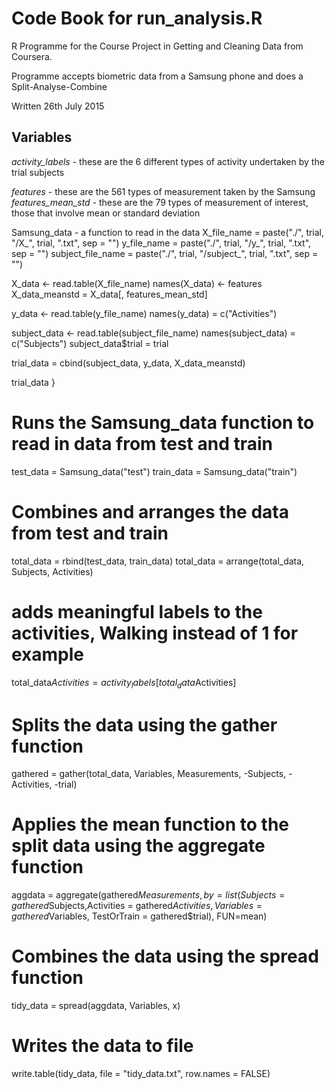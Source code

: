 # Code Book for run_analysis.R


 R Programme for the Course Project in Getting and Cleaning Data from Coursera.
 
 Programme accepts biometric data from a Samsung phone and does a Split-Analyse-Combine
 
 Written 26th July 2015

## Variables
*activity_labels*  - these are the 6 different types of activity undertaken by the trial subjects

*features*  - these are the 561 types of measurement taken by the Samsung
*features_mean_std*  - these are the 79 types of measurement of interest, those that involve mean or standard deviation


Samsung_data  - a function to read in the data
  X_file_name = paste("./", trial, "/X_", trial, ".txt", sep = "")
  y_file_name = paste("./", trial, "/y_", trial, ".txt", sep = "")
  subject_file_name = paste("./", trial, "/subject_", trial, ".txt", sep = "")
  
  X_data <- read.table(X_file_name)
  names(X_data) <- features
  X_data_meanstd = X_data[, features_mean_std]
  
  y_data <- read.table(y_file_name)
  names(y_data) = c("Activities")
  
  
  subject_data <- read.table(subject_file_name)
  names(subject_data) = c("Subjects")
  subject_data$trial = trial
  
  trial_data = cbind(subject_data, y_data, X_data_meanstd)
  
  trial_data
}

# Runs the Samsung_data function to read in data from test and train
test_data = Samsung_data("test")
train_data = Samsung_data("train")

# Combines and arranges the data from test and train
total_data = rbind(test_data, train_data)
total_data = arrange(total_data, Subjects, Activities)


# adds meaningful labels to the activities, Walking instead of 1 for example
total_data$Activities = activity_labels[total_data$Activities]

# Splits the data using the gather function
gathered = gather(total_data, Variables, Measurements, -Subjects, -Activities, -trial)

# Applies the mean function to the split data using the aggregate function
aggdata = aggregate(gathered$Measurements, by=list(Subjects = gathered$Subjects,Activities = gathered$Activities, Variables = gathered$Variables, TestOrTrain = gathered$trial), FUN=mean)

# Combines the data using the spread function
tidy_data = spread(aggdata, Variables, x)

# Writes the data to file
write.table(tidy_data, file = "tidy_data.txt", row.names = FALSE)

